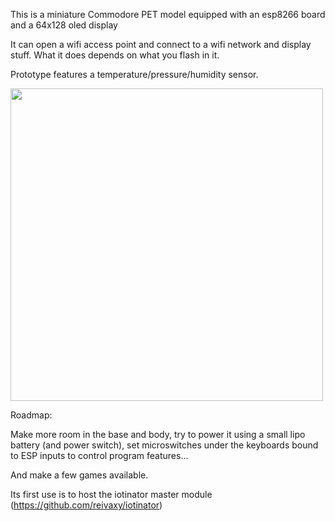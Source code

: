 This is a miniature Commodore PET model equipped with an esp8266 board and a 64x128 oled display

It can open a wifi access point and connect to a wifi network and display stuff.
What it does depends on what you flash in it.

Prototype features a temperature/pressure/humidity sensor.

<img src="https://raw.githubusercontent.com/reivaxy/miniCommodore/master/resources/pair.jpg" width="500"/>

Roadmap:

Make more room in the base and body, try to power it using a small lipo battery (and power switch), set microswitches under the keyboards bound to ESP inputs to control program features...

And make a few games available.

Its first use is to host the iotinator master module (https://github.com/reivaxy/iotinator)